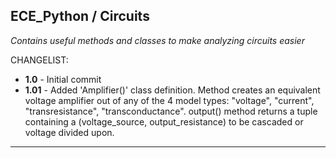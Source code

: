 ## ECE_Python / Circuits
_Contains useful methods and classes to make analyzing circuits easier_

CHANGELIST:  
- **1.0** - Initial commit
- **1.01** - Added 'Amplifier()' class definition. Method creates an equivalent voltage amplifier out of any of the 4 model types: "voltage", "current", "transresistance", "transconductance". output() method returns a tuple containing a (voltage_source, output_resistance) to be cascaded or voltage divided upon.


---

